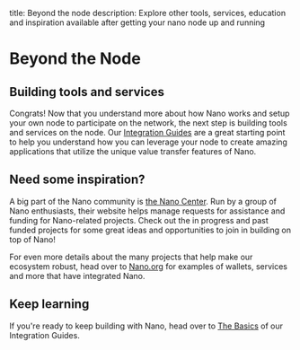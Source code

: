 title: Beyond the node
description: Explore other tools, services, education and inspiration available after getting your nano node up and running

# Beyond the Node

## Building tools and services

Congrats! Now that you understand more about how Nano works and setup your own node to participate on the network, the next step is building tools and services on the node. Our [Integration Guides](../../integration-guides/the-basics/) are a great starting point to help you understand how you can leverage your node to create amazing applications that utilize the unique value transfer features of Nano.

## Need some inspiration?

A big part of the Nano community is [the Nano Center](https://nanocenter.org/). Run by a group of Nano enthusiasts, their website helps manage requests for assistance and funding for Nano-related projects. Check out the in progress and past funded projects for some great ideas and opportunities to join in building on top of Nano!

For even more details about the many projects that help make our ecosystem robust, head over to [Nano.org](https://nano.org) for examples of wallets, services and more that have integrated Nano.

## Keep learning

If you're ready to keep building with Nano, head over to [The Basics](../../integration-guides/the-basics/) of our Integration Guides.
